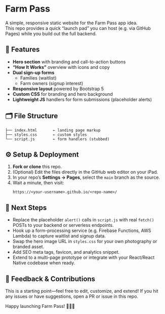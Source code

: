 # Farm Pass

A simple, responsive static website for the Farm Pass app idea.  
This repo provides a quick “launch pad” you can host (e.g. via GitHub Pages) while you build out the full backend.

## 🚀 Features

- **Hero section** with branding and call-to-action buttons  
- **“How It Works”** overview with icons and copy  
- **Dual sign-up forms**  
  - Families (waitlist)  
  - Farm owners (signup interest)  
- **Responsive layout** powered by Bootstrap 5  
- **Custom CSS** for branding and hero background  
- **Lightweight JS** handlers for form submissions (placeholder alerts)  

## 🗂️ File Structure

```
├── index.html       ← landing page markup  
├── styles.css       ← custom styles  
└── script.js        ← form handlers (stubbed)  
```

## ⚙️ Setup & Deployment

1. **Fork or clone** this repo.  
2. (Optional) Edit the files directly in the GitHub web editor on your iPad.  
3. In your repo’s **Settings → Pages**, select the `main` branch as the source.  
4. Wait a minute, then visit:
   ```
   https://<your-username>.github.io/<repo-name>/
   ```

## 🔧 Next Steps

- Replace the placeholder `alert()` calls in `script.js` with real `fetch()` POSTs to your backend or serverless endpoints.  
- Hook up a form-processing service (e.g. Firebase Functions, AWS Lambda) to capture waitlist and signup data.  
- Swap the hero image URL in `styles.css` for your own photography or branded asset.  
- Add SEO meta tags, favicon, and analytics snippet.  
- Extend to a multi-page prototype or integrate with your React/React Native codebase when ready.

## 👋 Feedback & Contributions

This is a starting point—feel free to edit, customize, and extend! If you hit any issues or have suggestions, open a PR or issue in this repo.

Happy launching Farm Pass! 🐄🌾🚜
